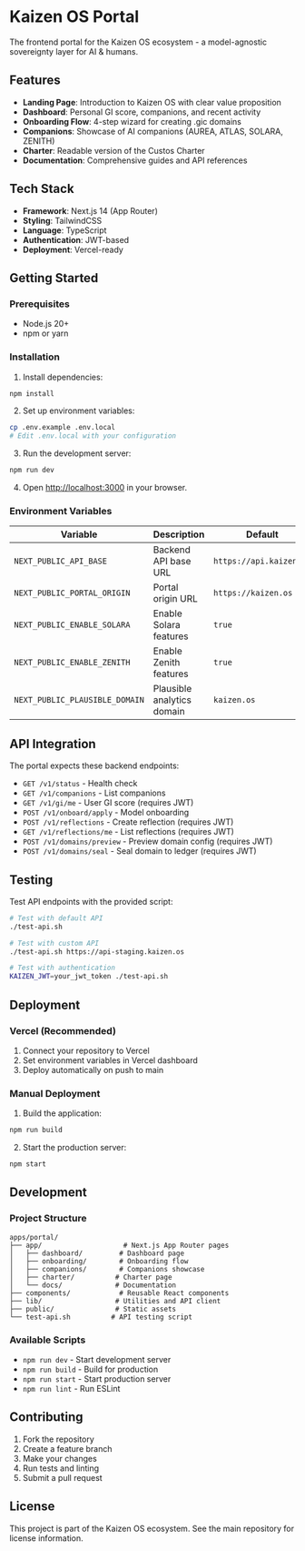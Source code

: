 # Kaizen OS Portal

The frontend portal for the Kaizen OS ecosystem - a model-agnostic sovereignty layer for AI & humans.

## Features

- **Landing Page**: Introduction to Kaizen OS with clear value proposition
- **Dashboard**: Personal GI score, companions, and recent activity
- **Onboarding Flow**: 4-step wizard for creating .gic domains
- **Companions**: Showcase of AI companions (AUREA, ATLAS, SOLARA, ZENITH)
- **Charter**: Readable version of the Custos Charter
- **Documentation**: Comprehensive guides and API references

## Tech Stack

- **Framework**: Next.js 14 (App Router)
- **Styling**: TailwindCSS
- **Language**: TypeScript
- **Authentication**: JWT-based
- **Deployment**: Vercel-ready

## Getting Started

### Prerequisites

- Node.js 20+
- npm or yarn

### Installation

1. Install dependencies:
```bash
npm install
```

2. Set up environment variables:
```bash
cp .env.example .env.local
# Edit .env.local with your configuration
```

3. Run the development server:
```bash
npm run dev
```

4. Open [http://localhost:3000](http://localhost:3000) in your browser.

### Environment Variables

| Variable | Description | Default |
|----------|-------------|---------|
| `NEXT_PUBLIC_API_BASE` | Backend API base URL | `https://api.kaizen.os` |
| `NEXT_PUBLIC_PORTAL_ORIGIN` | Portal origin URL | `https://kaizen.os` |
| `NEXT_PUBLIC_ENABLE_SOLARA` | Enable Solara features | `true` |
| `NEXT_PUBLIC_ENABLE_ZENITH` | Enable Zenith features | `true` |
| `NEXT_PUBLIC_PLAUSIBLE_DOMAIN` | Plausible analytics domain | `kaizen.os` |

## API Integration

The portal expects these backend endpoints:

- `GET /v1/status` - Health check
- `GET /v1/companions` - List companions
- `GET /v1/gi/me` - User GI score (requires JWT)
- `POST /v1/onboard/apply` - Model onboarding
- `POST /v1/reflections` - Create reflection (requires JWT)
- `GET /v1/reflections/me` - List reflections (requires JWT)
- `POST /v1/domains/preview` - Preview domain config (requires JWT)
- `POST /v1/domains/seal` - Seal domain to ledger (requires JWT)

## Testing

Test API endpoints with the provided script:

```bash
# Test with default API
./test-api.sh

# Test with custom API
./test-api.sh https://api-staging.kaizen.os

# Test with authentication
KAIZEN_JWT=your_jwt_token ./test-api.sh
```

## Deployment

### Vercel (Recommended)

1. Connect your repository to Vercel
2. Set environment variables in Vercel dashboard
3. Deploy automatically on push to main

### Manual Deployment

1. Build the application:
```bash
npm run build
```

2. Start the production server:
```bash
npm start
```

## Development

### Project Structure

```
apps/portal/
├── app/                    # Next.js App Router pages
│   ├── dashboard/         # Dashboard page
│   ├── onboarding/        # Onboarding flow
│   ├── companions/        # Companions showcase
│   ├── charter/          # Charter page
│   └── docs/             # Documentation
├── components/            # Reusable React components
├── lib/                  # Utilities and API client
├── public/               # Static assets
└── test-api.sh          # API testing script
```

### Available Scripts

- `npm run dev` - Start development server
- `npm run build` - Build for production
- `npm run start` - Start production server
- `npm run lint` - Run ESLint

## Contributing

1. Fork the repository
2. Create a feature branch
3. Make your changes
4. Run tests and linting
5. Submit a pull request

## License

This project is part of the Kaizen OS ecosystem. See the main repository for license information.
